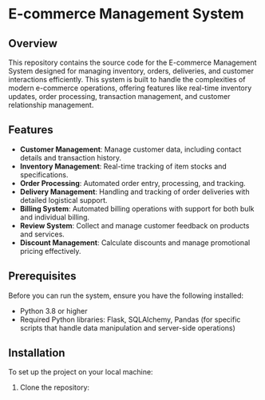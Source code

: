 # E-commerce Management System

## Overview
This repository contains the source code for the E-commerce Management System designed for managing inventory, orders, deliveries, and customer interactions efficiently. This system is built to handle the complexities of modern e-commerce operations, offering features like real-time inventory updates, order processing, transaction management, and customer relationship management.

## Features
- **Customer Management**: Manage customer data, including contact details and transaction history.
- **Inventory Management**: Real-time tracking of item stocks and specifications.
- **Order Processing**: Automated order entry, processing, and tracking.
- **Delivery Management**: Handling and tracking of order deliveries with detailed logistical support.
- **Billing System**: Automated billing operations with support for both bulk and individual billing.
- **Review System**: Collect and manage customer feedback on products and services.
- **Discount Management**: Calculate discounts and manage promotional pricing effectively.

## Prerequisites
Before you can run the system, ensure you have the following installed:
- Python 3.8 or higher
- Required Python libraries: Flask, SQLAlchemy, Pandas (for specific scripts that handle data manipulation and server-side operations)

## Installation
To set up the project on your local machine:
1. Clone the repository:
